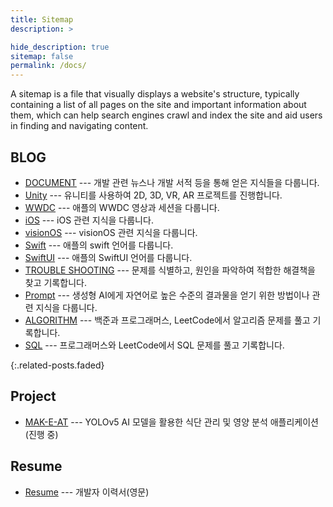 ```yaml
---
title: Sitemap
description: >

hide_description: true
sitemap: false
permalink: /docs/
---
```


  A sitemap is a file that visually displays a website's structure, typically containing a list of all pages on the site and important information about them, which can help search engines crawl and index the site and aid users in finding and navigating content. 


## BLOG

- [DOCUMENT](https://hardy716.github.io/blog/document/) --- 개발 관련 뉴스나 개발 서적 등을 통해 얻은 지식들을 다룹니다.
- [Unity](https://hardy716.github.io/blog/unity/) --- 유니티를 사용하여 2D, 3D, VR, AR 프로젝트를 진행합니다.
- [WWDC](https://hardy716.github.io/blog/wwdc/) --- 애플의 WWDC 영상과 세션을 다룹니다.
- [iOS](https://hardy716.github.io/blog/ios) --- iOS 관련 지식을 다룹니다.
- [visionOS](https://hardy716.github.io/blog/visionos) --- visionOS 관련 지식을 다룹니다.
- [Swift](https://hardy716.github.io/blog/swift) --- 애플의 swift 언어를 다룹니다.
- [SwiftUI](https://hardy716.github.io/blog/swiftui) --- 애플의 SwiftUI 언어를 다룹니다.
- [TROUBLE SHOOTING](https://hardy716.github.io/blog/trouble-shooting/) --- 문제를 식별하고, 원인을 파악하여 적합한 해결책을 찾고 기록합니다.
- [Prompt](https://hardy716.github.io/blog/prompt/) --- 생성형 AI에게 자연어로 높은 수준의 결과물을 얻기 위한 방법이나 관련 지식을 다룹니다.
- [ALGORITHM](https://hardy716.github.io/blog/algorithm) --- 백준과 프로그래머스, LeetCode에서 알고리즘 문제를 풀고 기록합니다.
- [SQL](https://hardy716.github.io/blog/sql/) --- 프로그래머스와 LeetCode에서 SQL 문제를 풀고 기록합니다.
<!--* [menu]{:.heading.flip-title} --- description for menu-->
{:.related-posts.faded}

<!--[menu]: 상대경로.md-->


## Project
- [MAK-E-AT](https://hardy716.github.io/projects/makeat/) --- YOLOv5 AI 모델을 활용한 식단 관리 및 영양 분석 애플리케이션 (진행 중)


## Resume
- [Resume](https://hardy716.github.io/resume/) --- 개발자 이력서(영문)


